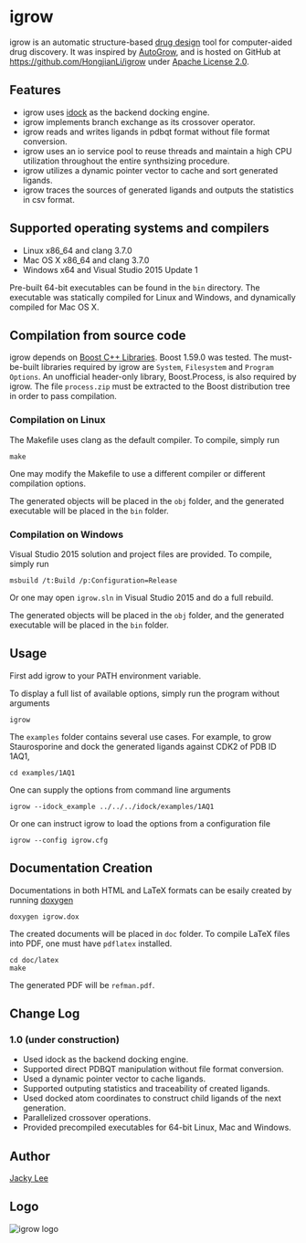 igrow
=====

igrow is an automatic structure-based [drug design] tool for computer-aided drug discovery. It was inspired by [AutoGrow], and is hosted on GitHub at https://github.com/HongjianLi/igrow under [Apache License 2.0].


Features
--------

* igrow uses [idock] as the backend docking engine.
* igrow implements branch exchange as its crossover operator.
* igrow reads and writes ligands in pdbqt format without file format conversion.
* igrow uses an io service pool to reuse threads and maintain a high CPU utilization throughout the entire synthsizing procedure.
* igrow utilizes a dynamic pointer vector to cache and sort generated ligands.
* igrow traces the sources of generated ligands and outputs the statistics in csv format.


Supported operating systems and compilers
-----------------------------------------

* Linux x86_64 and clang 3.7.0
* Mac OS X x86_64 and clang 3.7.0
* Windows x64 and Visual Studio 2015 Update 1

Pre-built 64-bit executables can be found in the `bin` directory. The executable was statically compiled for Linux and Windows, and dynamically compiled for Mac OS X.


Compilation from source code
----------------------------

igrow depends on [Boost C++ Libraries]. Boost 1.59.0 was tested. The must-be-built libraries required by igrow are `System`, `Filesystem` and `Program Options`. An unofficial header-only library, Boost.Process, is also required by igrow. The file `process.zip` must be extracted to the Boost distribution tree in order to pass compilation.

### Compilation on Linux

The Makefile uses clang as the default compiler. To compile, simply run

    make

One may modify the Makefile to use a different compiler or different compilation options.

The generated objects will be placed in the `obj` folder, and the generated executable will be placed in the `bin` folder.

### Compilation on Windows

Visual Studio 2015 solution and project files are provided. To compile, simply run

    msbuild /t:Build /p:Configuration=Release

Or one may open `igrow.sln` in Visual Studio 2015 and do a full rebuild.

The generated objects will be placed in the `obj` folder, and the generated executable will be placed in the `bin` folder.


Usage
-----

First add igrow to your PATH environment variable.

To display a full list of available options, simply run the program without arguments

    igrow

The `examples` folder contains several use cases. For example, to grow Staurosporine and dock the generated ligands against CDK2 of PDB ID 1AQ1,

    cd examples/1AQ1

One can supply the options from command line arguments

    igrow --idock_example ../../../idock/examples/1AQ1

Or one can instruct igrow to load the options from a configuration file

    igrow --config igrow.cfg


Documentation Creation
----------------------

Documentations in both HTML and LaTeX formats can be esaily created by running [doxygen]

    doxygen igrow.dox

The created documents will be placed in `doc` folder. To compile LaTeX files into PDF, one must have `pdflatex` installed.

    cd doc/latex
    make

The generated PDF will be `refman.pdf`.


Change Log
----------

### 1.0 (under construction)

* Used idock as the backend docking engine.
* Supported direct PDBQT manipulation without file format conversion.
* Used a dynamic pointer vector to cache ligands.
* Supported outputing statistics and traceability of created ligands.
* Used docked atom coordinates to construct child ligands of the next generation.
* Parallelized crossover operations.
* Provided precompiled executables for 64-bit Linux, Mac and Windows.


Author
--------------

[Jacky Lee]


Logo
----

![igrow logo](https://github.com/HongjianLi/igrow/raw/master/logo.png)


[drug design]: http://en.wikipedia.org/wiki/Drug_design
[AutoGrow]: http://autogrow.ucsd.edu
[idock]: https://github.com/HongjianLi/idock
[Apache License 2.0]: http://www.apache.org/licenses/LICENSE-2.0.html
[Boost C++ Libraries]: http://www.boost.org
[doxygen]: http://www.doxygen.org
[Jacky Lee]: http://www.cse.cuhk.edu.hk/~hjli
